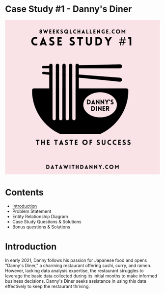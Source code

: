 <h1>Case Study #1 - Danny's Diner</h1>
<img width="2000" alt="Coding" src="https://github.com/Mariyajoseph24/8_Week_SQL_challenge/blob/main/Case%20Study%20%231-Danny's%20Dinner/image.png">
<h1>Contents</h1>
<ul>
  <li><a href="#Introduction">Introduction</a></li>
  <li>Problem Statement</li>
  <li>Entity Relationship Diagram</li>
  <li>Case Study Questions & Solutions</li>
  <li>Bonus questions & Solutions</li>
</ul>
<h1><a name="Introduction">Introduction</a></h1>
<p>In early 2021, Danny follows his passion for Japanese food and opens "Danny's Diner," a charming restaurant offering sushi, curry, and ramen. However, lacking data analysis expertise, the restaurant struggles to leverage the basic data collected during its initial months to make informed business decisions. Danny's Diner seeks assistance in using this data effectively to keep the restaurant thriving.</p>


